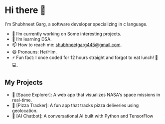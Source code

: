 # Hi there 👋

I'm Shubhneet Garg, a software developer specializing in c language.  
- 🔭 I’m currently working on Some interesting projects.  
- 🌱 I’m learning DSA.  
- 📫 How to reach me: shubhneetgarg445@gmail.com.  
- 😄 Pronouns: He/Him.  
- ⚡ Fun fact: I once coded for 12 hours straight and forgot to eat lunch! 🍕💻.  

## My Projects
- 🚀 [Space Explorer]: A web app that visualizes NASA's space missions in real-time.
- 🍕 [Pizza Tracker]: A fun app that tracks pizza deliveries using geolocation.
- 🤖 [AI Chatbot]: A conversational AI built with Python and TensorFlow
